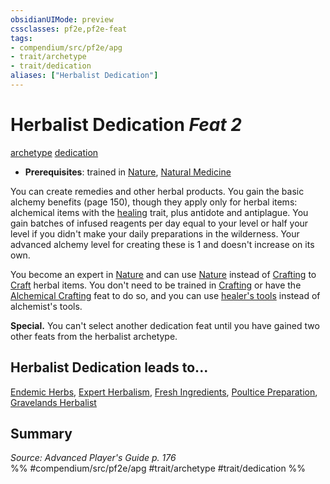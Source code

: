 ```yaml
---
obsidianUIMode: preview
cssclasses: pf2e,pf2e-feat
tags:
- compendium/src/pf2e/apg
- trait/archetype
- trait/dedication
aliases: ["Herbalist Dedication"]
---
```

# Herbalist Dedication  *Feat 2*  
[archetype](rules/traits/archetype.md "Archetype Feat Trait")  [dedication](rules/traits/dedication.md "Dedication Feat Trait")  

- **Prerequisites**: trained in [Nature](compendium/skills.md#Nature), [Natural Medicine](compendium/feats/natural-medicine.md)

You can create remedies and other herbal products. You gain the basic alchemy benefits (page 150), though they apply only for herbal items: alchemical items with the [healing](rules/traits/healing.md "Healing Effect Trait") trait, plus antidote and antiplague. You gain batches of infused reagents per day equal to your level or half your level if you didn't make your daily preparations in the wilderness. Your advanced alchemy level for creating these is 1 and doesn't increase on its own.

You become an expert in [Nature](compendium/skills.md#Nature) and can use [Nature](compendium/skills.md#Nature) instead of [Crafting](compendium/skills.md#Crafting) to [Craft](rules/actions/craft.md) herbal items. You don't need to be trained in [Crafting](compendium/skills.md#Crafting) or have the [Alchemical Crafting](compendium/feats/alchemical-crafting.md) feat to do so, and you can use [healer's tools](compendium/equipment/items/healers-tools.md) instead of alchemist's tools.

**Special.** You can't select another dedication feat until you have gained two other feats from the herbalist archetype.

## Herbalist Dedication leads to...

[Endemic Herbs](compendium/feats/endemic-herbs-apg.md), [Expert Herbalism](compendium/feats/expert-herbalism-apg.md), [Fresh Ingredients](compendium/feats/fresh-ingredients-apg.md), [Poultice Preparation](compendium/feats/poultice-preparation-apg.md), [Gravelands Herbalist](compendium/feats/gravelands-herbalist-lokl.md)

## Summary

*Source: Advanced Player's Guide p. 176*  
%% #compendium/src/pf2e/apg #trait/archetype #trait/dedication %%